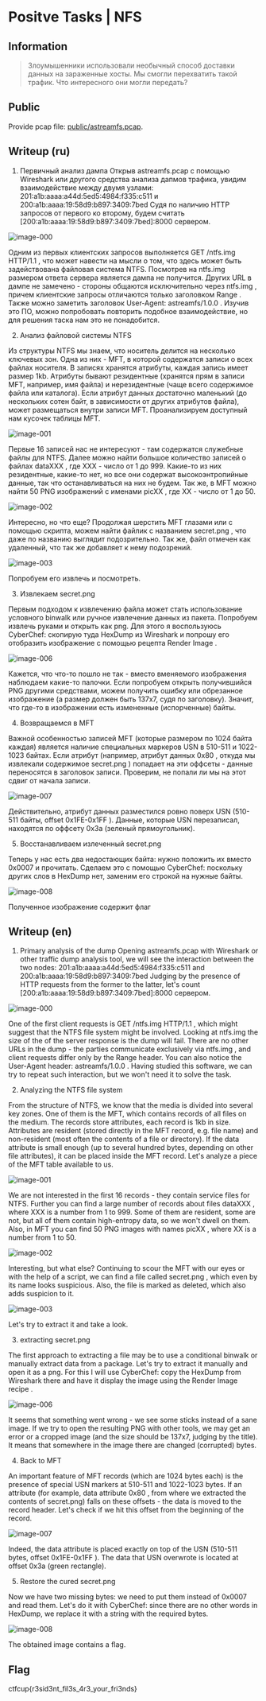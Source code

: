 # Positve Tasks | NFS

## Information

> Злоумышенники использовали необычный способ доставки данных на зараженные хосты. Мы смогли перехватить такой трафик. 
> Что интересного они могли передать?

## Public

Provide pcap file: [public/astreamfs.pcap](public/astreamfs.pcap).


## Writeup (ru)

1. Первичный анализ дампа
Открыв astreamfs.pcap с помощью Wireshark или другого средства анализа дапмов трафика, увидим взаимодействие между двумя узлами:
201:a1b:aaaa:a44d:5ed5:4984:f335:c511 и 200:a1b:aaaa:19:58d9:b897:3409:7bed Судя по наличию HTTP запросов от первого ко второму, будем считать
[200:a1b:aaaa:19:58d9:b897:3409:7bed]:8000 сервером.


![image-000](images/image-000.png)

Одним из первых клиентских запросов выполняется GET /ntfs.img HTTP/1.1 , что может навести на мысли о том, что здесь может быть задействована файловая система NTFS.
Посмотрев на ntfs.img размером
ответа сервера является
дампа не получится. Других URL в дампе не замечено - стороны общаются исключительно через ntfs.img , причем клиентские запросы отличаются только заголовком Range . Также можно заметить заголовок User-Agent: astreamfs/1.0.0 . Изучив это ПО, можно попробовать повторить подобное взаимодействие, но для решения таска нам это не понадобится.

2. Анализ файловой системы NTFS

Из структуры NTFS мы знаем, что носитель делится на несколько ключевых зон. Одна из них - MFT, в которой содержатся записи о всех файлах носителя. В записях хранятся атрибуты, каждая запись имеет размер 1kb. Атрибуты бывают резидентные (хранятся прям в записи MFT, например, имя файла) и нерезидентные (чаще всего содержимое файла или каталога). Если атрибут данных достаточно маленький (до нескольких сотен байт, в зависимости от других атрибутов файла), может размещаться внутри записи MFT.
Проанализируем доступный нам кусочек таблицы MFT.

![image-001](images/image-001.png)

Первые 16 записей нас не интересуют - там содержатся служебные файлы для NTFS. Далее можно найти большое количество записей о файлах dataXXX , где XXX - число от 1 до 999. Какие-то из них резидентные, какие-то нет, но все они содержат высокоэнтропийные данные, так что останавливаться на них не будем. Так же, в MFT можно найти 50 PNG изображений с именами picXX , где XX - число от 1 до 50.

![image-002](images/image-002.png)

Интересно, но что еще? Продолжая шерстить MFT глазами или с помощью скрипта, можем найти файлик с названием secret.png , что даже по названию выглядит подозрительно. Так же, файл отмечен как удаленный, что так же добавляет к нему подозрений.

![image-003](images/image-003.png)

Попробуем его извлечь и посмотреть.

3. Извлекаем secret.png

Первым подходом к извлечению файла может стать использование условного binwalk или ручное извлечение данных из пакета. Попробуем извлечь руками и открыть как png. Для этого я воспользуюсь CyberChef: скопирую туда HexDump из Wireshark и попрошу его отобразить изображение с помощью рецепта Render Image .

![image-006](images/image-006.png)

Кажется, что что-то пошло не так - вместо вменяемого изображения наблюдаем какие-то палочки. Если попробуем открыть получившийся PNG другими средствами, можем получить ошибку или обрезанное изображение (а размер должен быть 137x7, судя по заголовку). Значит, что где-то в изображении есть измененные (испорченные) байты.

4. Возвращаемся в MFT

Важной особенностью записей MFT (которые размером по 1024 байта каждая) является наличие специальных маркеров USN в 510-511 и 1022-1023 байтах. Если атрибут (например, атрибут данных 0x80 , откуда мы извлекали содержимое secret.png ) попадает на эти оффсеты - данные переносятся в заголовок записи.
Проверим, не попали ли мы на этот сдвиг от начала записи.

![image-007](images/image-007.png)

Действительно, атрибут данных разместился ровно поверх USN (510-511 байты, offset 0x1FE-0x1FF ). Данные, которые USN перезаписал, находятся по оффсету 0x3a (зеленый
прямоугольник).

5. Восстанавливаем излеченный secret.png

Теперь у нас есть два недостающих байта: нужно положить их вместо 0x0007 и прочитать. Сделаем это с помощью CyberChef: поскольку других слов   в HexDump нет, заменим его строкой на нужные байты.

![image-008](images/image-008.png)

Полученное изображение содержит флаг


## Writeup (en)

1. Primary analysis of the dump
Opening astreamfs.pcap with Wireshark or other traffic dump analysis tool, we will see the interaction between the two nodes:
201:a1b:aaaa:a44d:5ed5:4984:f335:c511 and 200:a1b:aaaa:19:58d9:b897:3409:7bed Judging by the presence of HTTP requests from the former to the latter, let's count
[200:a1b:aaaa:19:58d9:b897:3409:7bed]:8000 сервером.


![image-000](images/image-000.png)

One of the first client requests is GET /ntfs.img HTTP/1.1 , which might suggest that the NTFS file system might be involved.
Looking at ntfs.img the size of the
of the server response is
the dump will fail. There are no other URLs in the dump - the parties communicate exclusively via ntfs.img , and client requests differ only by the Range header. You can also notice the User-Agent header: astreamfs/1.0.0 . Having studied this software, we can try to repeat such interaction, but we won't need it to solve the task.

2. Analyzing the NTFS file system

From the structure of NTFS, we know that the media is divided into several key zones. One of them is the MFT, which contains records of all files on the medium. The records store attributes, each record is 1kb in size. Attributes are resident (stored directly in the MFT record, e.g. file name) and non-resident (most often the contents of a file or directory). If the data attribute is small enough (up to several hundred bytes, depending on other file attributes), it can be placed inside the MFT record.
Let's analyze a piece of the MFT table available to us.

![image-001](images/image-001.png)

We are not interested in the first 16 records - they contain service files for NTFS. Further you can find a large number of records about files dataXXX , where XXX is a number from 1 to 999. Some of them are resident, some are not, but all of them contain high-entropy data, so we won't dwell on them. Also, in MFT you can find 50 PNG images with names picXX , where XX is a number from 1 to 50.

![image-002](images/image-002.png)

Interesting, but what else? Continuing to scour the MFT with our eyes or with the help of a script, we can find a file called secret.png , which even by its name looks suspicious. Also, the file is marked as deleted, which also adds suspicion to it.

![image-003](images/image-003.png)

Let's try to extract it and take a look.

3. extracting secret.png

The first approach to extracting a file may be to use a conditional binwalk or manually extract data from a package. Let's try to extract it manually and open it as a png. For this I will use CyberChef: copy the HexDump from Wireshark there and have it display the image using the Render Image recipe .

![image-006](images/image-006.png)

It seems that something went wrong - we see some sticks instead of a sane image. If we try to open the resulting PNG with other tools, we may get an error or a cropped image (and the size should be 137x7, judging by the title). It means that somewhere in the image there are changed (corrupted) bytes.

4. Back to MFT

An important feature of MFT records (which are 1024 bytes each) is the presence of special USN markers at 510-511 and 1022-1023 bytes. If an attribute (for example, data attribute 0x80 , from where we extracted the contents of secret.png) falls on these offsets - the data is moved to the record header.
Let's check if we hit this offset from the beginning of the record.

![image-007](images/image-007.png)

Indeed, the data attribute is placed exactly on top of the USN (510-511 bytes, offset 0x1FE-0x1FF ). The data that USN overwrote is located at offset 0x3a (green
rectangle).

5. Restore the cured secret.png

Now we have two missing bytes: we need to put them instead of 0x0007 and read them. Let's do it with CyberChef: since there are no other words in HexDump, we replace it with a string with the required bytes.

![image-008](images/image-008.png)

The obtained image contains a flag.

## Flag

ctfcup{r3sid3nt_fil3s_4r3_your_fri3nds}